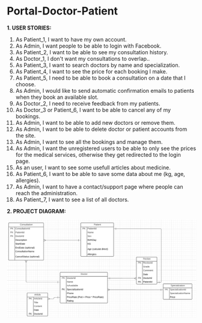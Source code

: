 # Portal-Doctor-Patient

**1. USER STORIES:**
<ol>
  <li>As Patient_1, I want to have my own account.</li>
  <li>As Admin, I want people to be able to login with Facebook.</li>
  <li>As Patient_2, I want to be able to see my consultation history.</li>
  <li>As Doctor_1, I don't want my consultations to overlap..</li>
  <li>As Patient_3, I want to search doctors by name and specialization.</li>
  <li>As Patient_4, I want to see the price for each booking I make.</li>
  <li>As Patient_5, I need to be able to book a consultation on a date that I choose.</li>
  <li>As Admin, I would like to send automatic confirmation emails to patients when they book an available slot.</li>
  <li>As Doctor_2, I need to receive feedback from my patients.</li>
  <li>As Doctor_3 or Patient_6, I want to be able to cancel any of my bookings.</li>
  <li>As Admin, I want to be able to add new doctors or remove them.</li>
  <li>As Admin, I want to be able to delete doctor or patient accounts from the site.</li>
  <li>As Admin, I want to see all the bookings and manage them.</li>
  <li>As Admin, I want the unregistered users to be able to only see the prices for the medical services, otherwise they get redirected to the login page.</li>
  <li>As an user, I want to see some usefull articles about medicine.</li>
  <li>As Patient_6, I want to be able to save some data about me (kg, age, allergies).</li>
  <li>As Admin, I want to have a contact/support page where people can reach the administration.</li>
  <li>As Patient_7, I want to see a list of all doctors.</li>
</ol>

**2. PROJECT DIAGRAM:**

![Uml Diagram](https://github.com/ParaschivAlex/Portal-Doctor-Patient/blob/main/DocPatient%20Diagram.png)


